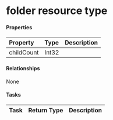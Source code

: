 # folder resource type



#### Properties
| Property	   | Type	|Description|
|:---------------|:--------|:----------|
|childCount|Int32||

#### Relationships
None


#### Tasks

| Task		   | Return Type	|Description|
|:---------------|:--------|:----------|
